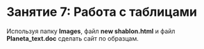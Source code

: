 # Занятие 7: Работа с таблицами

Используя папку **Images**, файл **new shablon.html** и файл **Planeta_text.doc** сделать сайт по образцам.

